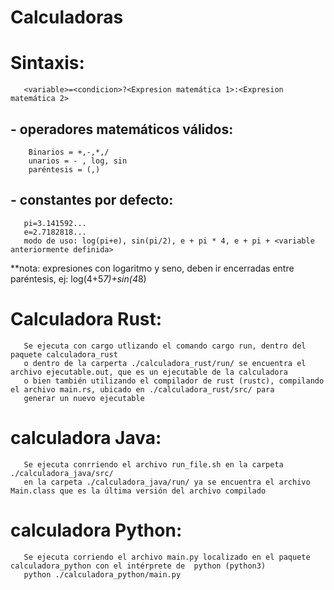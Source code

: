 # Calculadoras

# Sintaxis:

       <variable>=<condicion>?<Expresion matemática 1>:<Expresion matemática 2>
       

       
## - operadores matemáticos válidos:
        Binarios = +,-,*,/
        unarios = - , log, sin
        paréntesis = (,)
 
## - constantes por defecto:
       pi=3.141592...
       e=2.7182818...
       modo de uso: log(pi+e), sin(pi/2), e + pi * 4, e + pi + <variable anteriormente definida>

 **nota: expresiones con logaritmo y seno, deben ir encerradas entre paréntesis, ej: log(4+5*7)+sin(4*8)

# Calculadora Rust:
       
       Se ejecuta con cargo utlizando el comando cargo run, dentro del paquete calculadora_rust
       o dentro de la carperta ./calculadora_rust/run/ se encuentra el archivo ejecutable.out, que es un ejecutable de la calculadora
       o bien también utilizando el compilador de rust (rustc), compilando el archivo main.rs, ubicado en ./calculadora_rust/src/ para
       generar un nuevo ejecutable

# calculadora Java:
 
       Se ejecuta conrriendo el archivo run_file.sh en la carpeta ./calculadora_java/src/
       en la carpeta ./calculadora_java/run/ ya se encuentra el archivo Main.class que es la última versión del archivo compilado

# calculadora Python:
 
       Se ejecuta corriendo el archivo main.py localizado en el paquete calculadora_python con el intérprete de  python (python3) 
       python ./calculadora_python/main.py       

